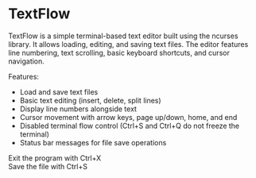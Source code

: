 # TextFlow

TextFlow is a simple terminal-based text editor built using the ncurses library. It allows loading, editing, and saving text files. The editor features line numbering, text scrolling, basic keyboard shortcuts, and cursor navigation.

Features:
- Load and save text files
- Basic text editing (insert, delete, split lines)
- Display line numbers alongside text
- Cursor movement with arrow keys, page up/down, home, and end
- Disabled terminal flow control (Ctrl+S and Ctrl+Q do not freeze the terminal)
- Status bar messages for file save operations

Exit the program with Ctrl+X  
Save the file with Ctrl+S

